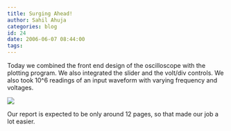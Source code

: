```yaml
---
title: Surging Ahead!
author: Sahil Ahuja
categories: blog
id: 24
date: 2006-06-07 08:44:00
tags:
---
```


Today we combined the front end design of the oscilloscope with the plotting program. We also integrated the slider and the volt/div controls. We also took 10^6 readings of an input waveform with varying frequency and voltages.

[![](http://photos1.blogger.com/blogger/6436/2951/320/Screenshot-4.0.png)](http://photos1.blogger.com/blogger/6436/2951/1600/Screenshot-4.0.png)

Our report is expected to be only around 12 pages, so that made our job a lot easier.